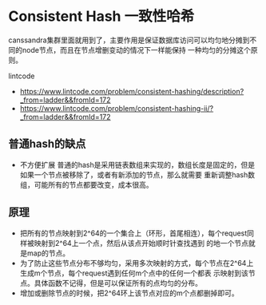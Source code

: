 # Consistent Hash 一致性哈希

canssandra集群里面就用到了，主要作用是保证数据库访问可以均匀地分摊到不同的node节点，而且在节点增删变动的情况下一样能保持
一种均匀的分摊这个原则。

lintcode
- https://www.lintcode.com/problem/consistent-hashing/description?_from=ladder&&fromId=172
- https://www.lintcode.com/problem/consistent-hashing-ii/?_from=ladder&&fromId=172

## 普通hash的缺点
- 不方便扩展 普通的hash是采用链表数组来实现的，数组长度是固定的，但是如果一个节点被移除了，或者有新添加的节点，那么就需要
重新调整hash数组，可能所有的节点都要改变，成本很高。


## 原理
- 把所有的节点映射到2^64的一个集合上（环形，首尾相连），每个request同样被映射到2^64上一个点，然后从该点开始顺时针查找遇到
的地一个节点就是map的节点。
- 为了防止这些节点分布不够均匀，采用多次映射的方式，每个节点在2^64上生成m个节点，每个request遇到任何m个点中的任何一个都表
示映射到该节点。具体函数不记得，但是可以保证所有的点均匀的分布。
- 增加或删除节点的时候，把2^64环上该节点对应的m个点都删掉即可。